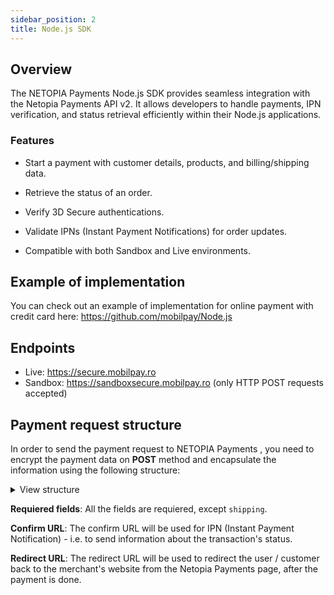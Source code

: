 ```yaml
---
sidebar_position: 2
title: Node.js SDK
---
```



## Overview

The NETOPIA Payments Node.js SDK provides seamless integration with the Netopia Payments API v2. It allows developers to handle payments, IPN verification, and status retrieval efficiently within their Node.js applications.

### Features

- Start a payment with customer details, products, and billing/shipping data.

- Retrieve the status of an order.

- Verify 3D Secure authentications.

- Validate IPNs (Instant Payment Notifications) for order updates.

- Compatible with both Sandbox and Live environments.

## Example of implementation

You can check out an example of implementation for online payment with credit card here: https://github.com/mobilpay/Node.js

## Endpoints

- Live: https://secure.mobilpay.ro
- Sandbox: https://sandboxsecure.mobilpay.ro (only HTTP POST requests accepted)

## Payment request structure

In order to send the payment request to NETOPIA Payments , you need to encrypt the payment data on **POST** method and encapsulate the information using the following structure:

<details>
<summary>View structure</summary>
```javascript
const data = {
  order: {
    $: {
      id: orderId,
      timestamp: date.getTime(),
      type: "card",
    },
    signature: "<your_netopia_seller_account_signature>",
    url: {
      return: "<your_return_URL>",
      confirm: "<your_confirm_URL>",
    },
    invoice: {
      $: {
        currency: currency,
        amount: amount,
      },
      details: "test plata",
      contact_info: {
        billing: {
          $: {
            type: "person",
          },
          first_name: "Test",
          last_name: "Test",
          address: "strada",
          email: "test@mobilpay.ro",
          mobile_phone: "mobilePhone",
        },
        shipping: {
          $: {
            type: "person",
          },
          first_name: "Test",
          last_name: "Test",
          address: "strada",
          email: "test@mobilpay.ro",
          mobile_phone: "mobilePhone",
        },
      },
    },
    ipn_cipher: "aes-256-cbc",
  },
}
```
</details>

**Requiered fields**: All the fields are requiered, except `shipping`.

**Confirm URL**: The confirm URL will be used for IPN (Instant Payment Notification) - i.e. to send information about the transaction's status.

**Redirect URL**: The redirect URL will be used to redirect the user / customer back to the merchant's website from the Netopia Payments page, after the payment is done.

